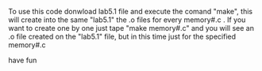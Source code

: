 To use this code donwload lab5.1 file and execute the comand "make", this will create into the same "lab5.1" the .o files for every 
memory#.c . If you want to create one by one just tape "make memory#.c" and you will see an .o file created on the "lab5.1" file, but in this 
time just for the specified memory#.c 

have fun
